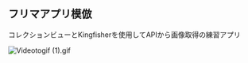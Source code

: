 ## フリマアプリ模倣

コレクションビューとKingfisherを使用してAPIから画像取得の練習アプリ

![Videotogif (1).gif](https://qiita-image-store.s3.ap-northeast-1.amazonaws.com/0/2883687/a9c25089-30fb-5256-906d-94acdc06e869.gif)
